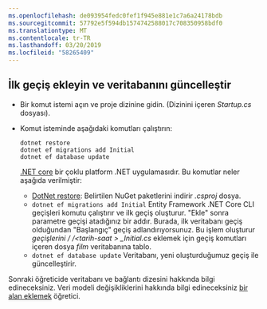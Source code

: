 ```yaml
---
ms.openlocfilehash: de093954fedc0fef1f945e881e1c7a6a24178bdb
ms.sourcegitcommit: 57792e5f594db1574742588017c708350958bdf0
ms.translationtype: MT
ms.contentlocale: tr-TR
ms.lasthandoff: 03/20/2019
ms.locfileid: "58265409"
---
```

## <a name="add-initial-migration-and-update-the-database"></a>İlk geçiş ekleyin ve veritabanını güncelleştir

* Bir komut istemi açın ve proje dizinine gidin. (Dizinini içeren *Startup.cs* dosyası).

* Komut isteminde aşağıdaki komutları çalıştırın:

  ```console
  dotnet restore
  dotnet ef migrations add Initial
  dotnet ef database update
  ```

  [.NET core](/dotnet/core/tools/index) bir çoklu platform .NET uygulamasıdır. Bu komutlar neler aşağıda verilmiştir:

  * [DotNet restore](/dotnet/core/tools/dotnet-restore): Belirtilen NuGet paketlerini indirir *.csproj* dosya.
  * `dotnet ef migrations add Initial` Entity Framework .NET Core CLI geçişleri komutu çalıştırır ve ilk geçiş oluşturur. "Ekle" sonra parametre geçişi atadığınız bir addır. Burada, ilk veritabanı geçiş olduğundan "Başlangıç" geçiş adlandırıyorsunuz. Bu işlem oluşturur *geçişlerini / /\<tarih-saat > _Initial.cs* eklemek için geçiş komutları içeren dosya *film* veritabanına tablo.
  * `dotnet ef database update`  Veritabanı, yeni oluşturduğumuz geçiş ile güncelleştirir.

Sonraki öğreticide veritabanı ve bağlantı dizesini hakkında bilgi edineceksiniz. Veri modeli değişikliklerini hakkında bilgi edineceksiniz [bir alan eklemek](xref:tutorials/first-mvc-app/new-field) öğretici.
